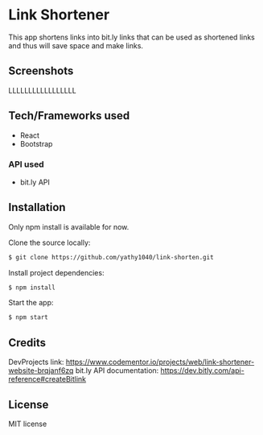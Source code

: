 # Link Shortener

This app shortens links into bit.ly links that can be used as shortened links and thus will save space and make links.

## Screenshots

LLLLLLLLLLLLLLLLL

## Tech/Frameworks used

- React
- Bootstrap

### API used

- bit.ly API

## Installation

Only npm install is available for now.

Clone the source locally:

```sh
$ git clone https://github.com/yathy1040/link-shorten.git
```

Install project dependencies:

```sh
$ npm install
```

Start the app:

```sh
$ npm start
```

## Credits

DevProjects link: https://www.codementor.io/projects/web/link-shortener-website-brqjanf6zq
bit.ly API documentation: https://dev.bitly.com/api-reference#createBitlink

## License

MIT license
